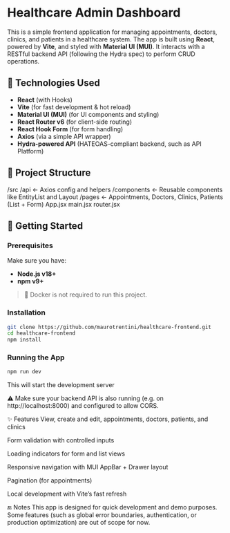 # Healthcare Admin Dashboard

This is a simple frontend application for managing appointments, doctors, clinics, and patients in a healthcare system. The app is built using **React**, powered by **Vite**, and styled with **Material UI (MUI)**. It interacts with a RESTful backend API (following the Hydra spec) to perform CRUD operations.

## 🔧 Technologies Used

- **React** (with Hooks)
- **Vite** (for fast development & hot reload)
- **Material UI (MUI)** (for UI components and styling)
- **React Router v6** (for client-side routing)
- **React Hook Form** (for form handling)
- **Axios** (via a simple API wrapper)
- **Hydra-powered API** (HATEOAS-compliant backend, such as API Platform)

## 📁 Project Structure

/src
/api ← Axios config and helpers
/components ← Reusable components like EntityList and Layout
/pages ← Appointments, Doctors, Clinics, Patients (List + Form)
App.jsx
main.jsx
router.jsx

## 🚀 Getting Started

### Prerequisites

Make sure you have:

- **Node.js v18+**
- **npm v9+**

> 🐳 Docker is not required to run this project.

### Installation

```bash
git clone https://github.com/maurotrentini/healthcare-frontend.git
cd healthcare-frontend
npm install
```

### Running the App

```bash
npm run dev
```

This will start the development server

⚠️ Make sure your backend API is also running (e.g. on http://localhost:8000) and configured to allow CORS.

✨ Features
View, create and edit, appointments, doctors, patients, and clinics

Form validation with controlled inputs

Loading indicators for form and list views

Responsive navigation with MUI AppBar + Drawer layout

Pagination (for appointments)

Local development with Vite’s fast refresh

🔚 Notes
This app is designed for quick development and demo purposes. Some features (such as global error boundaries, authentication, or production optimization) are out of scope for now.
